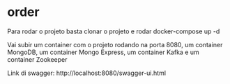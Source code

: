 # order

Para rodar o projeto basta clonar o projeto e rodar docker-compose up -d

Vai subir um container com o projeto rodando na porta 8080, um container MongoDB, um container Mongo Express, um container Kafka e um container Zookeeper

Link di swagger: http://localhost:8080/swagger-ui.html